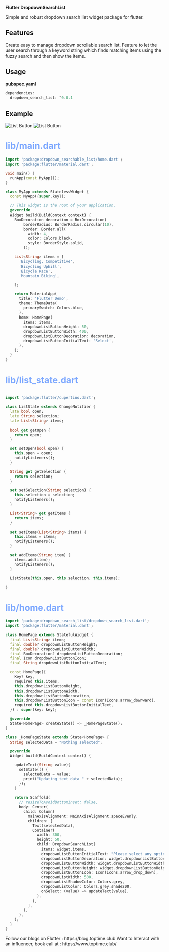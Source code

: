 **Flutter DropdownSearchList**

Simple and robust dropdown search list widget package for flutter.
## Features

Create easy to manage dropdown scrollable search list.
Feature to let the user search through a keyword string which finds matching items using the fuzzy search and then show the items.


## Usage

**pubspec.yaml**

```dart
dependencies:
  dropdown_search_list: ^0.0.1
```


## Example

![List Button](https://github.com/sumitskj/resources/blob/main/Images/listBtn.png?raw=true)
![List Button](https://github.com/sumitskj/resources/blob/main/Images/openList.png?raw=true)

<h1 style="color: #80aaff">lib/main.dart</h1>

```dart
import 'package:dropdown_searchable_list/home.dart';
import 'package:flutter/material.dart';

void main() {
  runApp(const MyApp());
}

class MyApp extends StatelessWidget {
  const MyApp({super.key});

  // This widget is the root of your application.
  @override
  Widget build(BuildContext context) {
    BoxDecoration decoration = BoxDecoration(
        borderRadius: BorderRadius.circular(10),
        border: Border.all(
          width: 4,
          color: Colors.black,
          style: BorderStyle.solid,
        ));

    List<String> items = [
      'Bicycling, Competitive',
      'Bicycling Uphill',
      'Bicycle Race',
      'Mountain Biking',

    ];

    return MaterialApp(
      title: 'Flutter Demo',
      theme: ThemeData(
        primarySwatch: Colors.blue,
      ),
      home: HomePage(
        items: items,
        dropdownListButtonHeight: 50,
        dropdownListButtonWidth: 400,
        dropdownListButtonDecoration: decoration,
        dropdownListButtonInitialText: 'Select',
      ),
    );
  }
}

```

<h1 style="color: #80aaff">lib/list_state.dart</h1>

```dart

import 'package:flutter/cupertino.dart';

class ListState extends ChangeNotifier {
  late bool open;
  late String selection;
  late List<String> items;

  bool get getOpen {
    return open;
  }

  set setOpen(bool open) {
    this.open = open;
    notifyListeners();
  }

  String get getSelection {
    return selection;
  }

  set setSelection(String selection) {
    this.selection = selection;
    notifyListeners();
  }

  List<String> get getItems {
    return items;
  }

  set setItems(List<String> items) {
    this.items = items;
    notifyListeners();
  }

  set addItems(String item) {
    items.add(item);
    notifyListeners();
  }

  ListState(this.open, this.selection, this.items);

}

```


<h1 style="color: #80aaff">lib/home.dart</h1>

```dart
import 'package:dropdown_search_list/dropdown_search_list.dart';
import 'package:flutter/material.dart';

class HomePage extends StatefulWidget {
  final List<String> items;
  final double? dropdownListButtonHeight;
  final double? dropdownListButtonWidth;
  final BoxDecoration? dropdownListButtonDecoration;
  final Icon dropdownListButtonIcon;
  final String dropdownListButtonInitialText;

  const HomePage({
    Key? key,
    required this.items,
    this.dropdownListButtonHeight,
    this.dropdownListButtonWidth,
    this.dropdownListButtonDecoration,
    this.dropdownListButtonIcon = const Icon(Icons.arrow_downward),
    required this.dropdownListButtonInitialText,
  }) : super(key: key);

  @override
  State<HomePage> createState() => _HomePageState();
}

class _HomePageState extends State<HomePage> {
  String selectedData = "Nothing selected";

  @override
  Widget build(BuildContext context) {

    updateText(String value){
      setState(() {
        selectedData = value;
        print("Updating text data " + selectedData);
      });
    }

    return Scaffold(
      // resizeToAvoidBottomInset: false,
      body: Center(
        child: Column(
          mainAxisAlignment: MainAxisAlignment.spaceEvenly,
          children: [
            Text(selectedData),
            Container(
              width: 300,
              height: 50,
              child: DropdownSearchList(
                items: widget.items,
                dropdownListButtonInitialText: "Please select any option",
                dropdownListButtonDecoration: widget.dropdownListButtonDecoration,
                dropdownListButtonWidth: widget.dropdownListButtonWidth,
                dropdownListButtonHeight: widget.dropdownListButtonHeight,
                dropdownListButtonIcon: Icon(Icons.arrow_drop_down),
                dropdownListWidth: 500,
                dropdownListShadowColor: Colors.grey,
                dropdownListColor: Colors.grey.shade200,
                onSelect: (value) => updateText(value),
              ),
            ),
          ],
        ),
      ),
    );
  }
}

```

<p>
Follow our blogs on Flutter : https://blog.toptime.club
Want to Interact with an influencer, book call at : https://www.toptime.club/
</p>